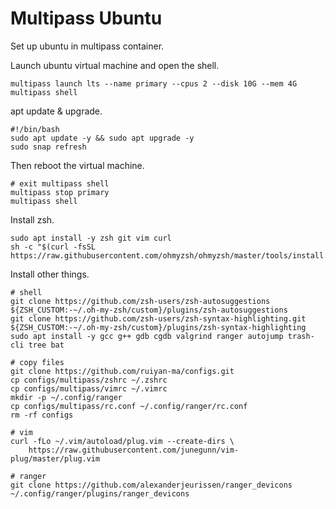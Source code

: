 # Multipass Ubuntu

Set up ubuntu in multipass container. 

Launch ubuntu virtual machine and open the shell. 

```shell
multipass launch lts --name primary --cpus 2 --disk 10G --mem 4G
multipass shell
```

apt update & upgrade. 

```shell
#!/bin/bash
sudo apt update -y && sudo apt upgrade -y
sudo snap refresh
```

Then reboot the virtual machine. 

```shell
# exit multipass shell
multipass stop primary
multipass shell
```

Install zsh. 

```shell
sudo apt install -y zsh git vim curl
sh -c "$(curl -fsSL https://raw.githubusercontent.com/ohmyzsh/ohmyzsh/master/tools/install.sh)"
```

Install other things. 

```shell
# shell
git clone https://github.com/zsh-users/zsh-autosuggestions ${ZSH_CUSTOM:-~/.oh-my-zsh/custom}/plugins/zsh-autosuggestions
git clone https://github.com/zsh-users/zsh-syntax-highlighting.git ${ZSH_CUSTOM:-~/.oh-my-zsh/custom}/plugins/zsh-syntax-highlighting
sudo apt install -y gcc g++ gdb cgdb valgrind ranger autojump trash-cli tree bat

# copy files
git clone https://github.com/ruiyan-ma/configs.git
cp configs/multipass/zshrc ~/.zshrc
cp configs/multipass/vimrc ~/.vimrc
mkdir -p ~/.config/ranger
cp configs/multipass/rc.conf ~/.config/ranger/rc.conf
rm -rf configs

# vim
curl -fLo ~/.vim/autoload/plug.vim --create-dirs \
    https://raw.githubusercontent.com/junegunn/vim-plug/master/plug.vim

# ranger
git clone https://github.com/alexanderjeurissen/ranger_devicons ~/.config/ranger/plugins/ranger_devicons
```

